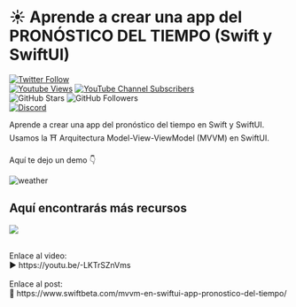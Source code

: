 # ☀️ Aprende a crear una app del PRONÓSTICO DEL TIEMPO (Swift y SwiftUI)
[![Twitter Follow](https://img.shields.io/twitter/follow/swiftbeta_?style=social)](https://twitter.com/swiftbeta_)
<br/>
[![Youtube Views](https://img.shields.io/youtube/channel/views/UC2MAP8k0bzwq_OAA_zQw27A?style=social)](https://twitter.com/swiftbeta)
[![YouTube Channel Subscribers](https://img.shields.io/youtube/channel/subscribers/UC2MAP8k0bzwq_OAA_zQw27A?style=social)](https://youtube.com/swiftbeta?sub_confirmation=1)
<br/>
![GitHub Stars](https://img.shields.io/github/stars/swiftbeta?style=social)
![GitHub Followers](https://img.shields.io/github/followers/swiftbeta?style=social)
<br/>
[![Discord](https://img.shields.io/discord/922567653778944031?style=social&label=Discord&logo=discord)](https://www.swiftbeta.com/discord)

Aprende a crear una app del pronóstico del tiempo en Swift y SwiftUI.
<br/>
Usamos la ⛩️ Arquitectura Model-View-ViewModel (MVVM) en SwiftUI.
<br/>
<br/>
Aquí te dejo un demo 👇

![weather](https://user-images.githubusercontent.com/74316958/232088666-53c2c18c-301e-4f69-bd71-e9b8f1c29079.png)

## Aquí encontrarás más recursos

![](https://i3.ytimg.com/vi/-LKTrSZnVms/mqdefault.jpg?v=6174507f&sqp=CPji5aEG&rs=AOn4CLDn8Z3IIjElzGniISaFnKmgkGzVkw)

<br/>
Enlace al video:
<br/>
▶️ https://youtu.be/-LKTrSZnVms
<br/><br/>
Enlace al post:
<br/>
🔗 https://www.swiftbeta.com/mvvm-en-swiftui-app-pronostico-del-tiempo/

